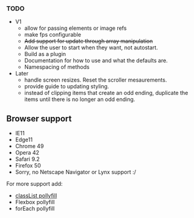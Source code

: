 ### TODO
* V1
    * allow for passing elements or image refs
    * make fps configurable
    * ~~Add support for update through array manipulation~~
    * Allow the user to start when they want, not autostart.
    * Build as a plugin
    * Documentation for how to use and what the defaults are.
    * Namespacing of methods
* Later
    * handle screen resizes. Reset the scroller mesaurements.
    * provide guide to updating styling.
    * instead of clipping items that create an odd ending, duplicate the items until there is no longer an odd ending.

## Browser support

 - IE11
 - Edge11
 - Chrome 49
 - Opera 42
 - Safari 9.2
 - Firefox 50
 - Sorry, no Netscape Navigator or Lynx support :/

For more support add:
 - [classList pollyfill](https://github.com/eligrey/classList.js)
 - Flexbox pollyfill
 - forEach pollyfill